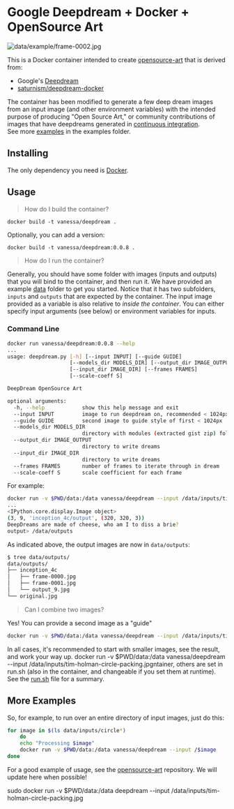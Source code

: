 # Google Deepdream + Docker + OpenSource Art

![data/example/frame-0002.jpg](data/example/frame-0002.jpg)

This is a Docker container intended to create [opensource-art](https://vsoch.github.io/opensource-art/)
that is derived from:

 - Google's [Deepdream](https://github.com/google/deepdream/)
 - [saturnism/deepdream-docker](https://github.com/saturnism/deepdream-docker)

The container has been modified to generate a few deep dream images from an input 
image (and other environment variables) with the intended purpose of producing
"Open Source Art," or community contributions of images that have
deepdreams generated in [continuous integration](https://github.com/vsoch/opensource-art/blob/master/.circleci/config.yml).  
See more [examples](data/examples) in the examples folder. 

## Installing

The only dependency you need is [Docker](https://www.docker.com/).

## Usage

> How do I build the container?

```
docker build -t vanessa/deepdream .
```

Optionally, you can add a version:

```
docker build -t vanessa/deepdream:0.0.8 .
```

> How do I run the container?

Generally, you should have some folder with images (inputs and outputs) that you will bind to the container,
and then run it. We have provided an example [data](data) folder to get you started. Notice that it has two
subfolders, `inputs` and `outputs` that are expected by the container. The input image provided
as a variable is also relative to _inside the container_. You can either specify input arguments (see below)
or environment variables for inputs.


### Command Line

```bash
docker run vanessa/deepdream:0.0.8 --help
...
usage: deepdream.py [-h] [--input INPUT] [--guide GUIDE]
                    [--models_dir MODELS_DIR] [--output_dir IMAGE_OUTPUT]
                    [--input_dir IMAGE_DIR] [--frames FRAMES]
                    [--scale-coeff S]

DeepDream OpenSource Art

optional arguments:
  -h, --help            show this help message and exit
  --input INPUT         image to run deepdream on, recommended < 1024px
  --guide GUIDE         second image to guide style of first < 1024px
  --models_dir MODELS_DIR
                        directory with modules (extracted gist zip) folders
  --output_dir IMAGE_OUTPUT
                        directory to write dreams
  --input_dir IMAGE_DIR
                        directory to write dreams
  --frames FRAMES       number of frames to iterate through in dream
  --scale-coeff S       scale coefficient for each frame
```

For example:

```bash
docker run -v $PWD/data:/data vanessa/deepdream --input /data/inputs/tim-holman-circle-packing.jpg
...
<IPython.core.display.Image object>
(3, 9, 'inception_4c/output', (320, 320, 3))
DeepDreams are made of cheese, who am I to diss a brie?
output> /data/outputs
```

As indicated above, the output images are now in `data/outputs`:

```bash
$ tree data/outputs/
data/outputs/
├── inception_4c
│   ├── frame-0000.jpg
│   ├── frame-0001.jpg
│   └── output_9.jpg
└── original.jpg  
```

> Can I combine two images?

Yes! You can provide a second image as a "guide"

```bash
docker run -v $PWD/data:/data vanessa/deepdream --input /data/inputs/tim-holman-circle-packing.jpg --guide /data/inputs/natacha-sochat-goldie.jpg
```

In all cases, it's recommended to start with smaller images, see the result, and work your way up.
docker run -v $PWD/data:/data vanessa/deepdream --input /data/inputs/tim-holman-circle-packing.jpgntainer, others are set in run.sh (also in the container,
and changeable if you set them at runtime). See the [run.sh](run.sh) file for a summary.

## More Examples
So, for example, to run over an entire directory of input images, just do this:

```bash
for image in $(ls data/inputs/circle*)
    do
    echo "Processing $image"
    docker run -v $PWD/data:/data vanessa/deepdream --input /$image
done
```

For a good example of usage, see the [opensource-art](https://www.github.com/vsoch/opensource-art)
repository. We will update here when possible!


sudo docker run -v $PWD/data:/data deepdream --input /data/inputs/tim-holman-circle-packing.jpg
